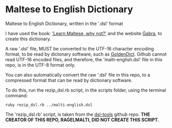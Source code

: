 # Maltese to English Dictionary
Maltese to English Dictionary, written in the '.dsl' format

I have used the book: ['Learn Maltese, why not?'](https://www.worldcat.org/title/learn-maltese-why-not/oclc/786118717&referer=brief_results) and the website [Ġabra](https://mlrs.research.um.edu.mt/resources/gabra/), to create this dictionary.

A raw '.dsl' file, MUST be converted to the UTF-16 character encoding format, to be read by dictonary software, such as [GoldenDict](http://goldendict.org/). Github cannot read UTF-16 encoded files, and therefore, the 'malti-english.dsl' file in this repo, is in the UTF-8 format only.

You can also automatically convert the raw '.dsl' file in this repo, to a compressed format that can be read by dictionary software.

To do this, run the rezip_dsl.rb script, in the scripts folder, using the terminal command:

`ruby rezip_dsl.rb ../malti-english.dsl`

The 'rezip_dsl.rb' script, is taken from the [dsl-tools](https://github.com/dohliam/dsl-tools) github repo. **THE CREATOR OF THIS REPO, RAĠELMALTI, DID NOT CREATE THIS SCRIPT.**
